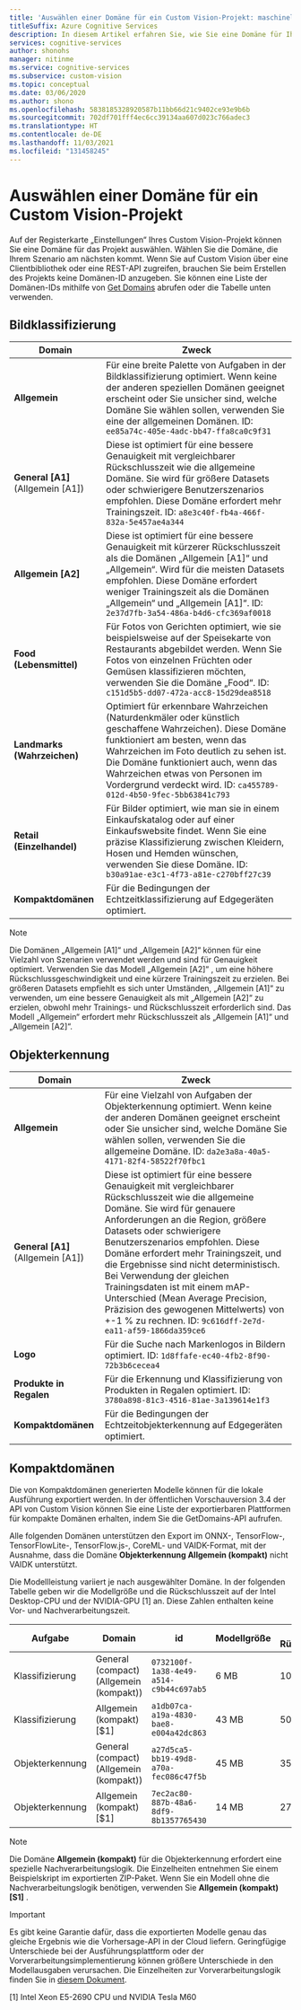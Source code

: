 ```yaml
---
title: 'Auswählen einer Domäne für ein Custom Vision-Projekt: maschinelles Sehen'
titleSuffix: Azure Cognitive Services
description: In diesem Artikel erfahren Sie, wie Sie eine Domäne für Ihr Projekt im Custom Vision Service auswählen.
services: cognitive-services
author: shonohs
manager: nitinme
ms.service: cognitive-services
ms.subservice: custom-vision
ms.topic: conceptual
ms.date: 03/06/2020
ms.author: shono
ms.openlocfilehash: 5838185328920587b11bb66d21c9402ce93e9b6b
ms.sourcegitcommit: 702df701fff4ec6cc39134aa607d023c766adec3
ms.translationtype: HT
ms.contentlocale: de-DE
ms.lasthandoff: 11/03/2021
ms.locfileid: "131458245"
---
```

# <a name="select-a-domain-for-a-custom-vision-project"></a>Auswählen einer Domäne für ein Custom Vision-Projekt

Auf der Registerkarte „Einstellungen“ Ihres Custom Vision-Projekt können Sie eine Domäne für das Projekt auswählen. Wählen Sie die Domäne, die Ihrem Szenario am nächsten kommt. Wenn Sie auf Custom Vision über eine Clientbibliothek oder eine REST-API zugreifen, brauchen Sie beim Erstellen des Projekts keine Domänen-ID anzugeben. Sie können eine Liste der Domänen-IDs mithilfe von [Get Domains](https://westus2.dev.cognitive.microsoft.com/docs/services/Custom_Vision_Training_3.3/operations/5eb0bcc6548b571998fddeab) abrufen oder die Tabelle unten verwenden.

## <a name="image-classification"></a>Bildklassifizierung

|Domain|Zweck|
|---|---|
|__Allgemein__| Für eine breite Palette von Aufgaben in der Bildklassifizierung optimiert. Wenn keine der anderen speziellen Domänen geeignet erscheint oder Sie unsicher sind, welche Domäne Sie wählen sollen, verwenden Sie eine der allgemeinen Domänen. ID: `ee85a74c-405e-4adc-bb47-ffa8ca0c9f31`|
|__General [A1]__ (Allgemein [A1])| Diese ist optimiert für eine bessere Genauigkeit mit vergleichbarer Rückschlusszeit wie die allgemeine Domäne. Sie wird für größere Datasets oder schwierigere Benutzerszenarios empfohlen. Diese Domäne erfordert mehr Trainingszeit. ID: `a8e3c40f-fb4a-466f-832a-5e457ae4a344`|
|__Allgemein [A2]__| Diese ist optimiert für eine bessere Genauigkeit mit kürzerer Rückschlusszeit als die Domänen „Allgemein [A1]“ und „Allgemein“. Wird für die meisten Datasets empfohlen. Diese Domäne erfordert weniger Trainingszeit als die Domänen „Allgemein“ und „Allgemein [A1]“. ID: `2e37d7fb-3a54-486a-b4d6-cfc369af0018` |
|__Food (Lebensmittel)__|Für Fotos von Gerichten optimiert, wie sie beispielsweise auf der Speisekarte von Restaurants abgebildet werden. Wenn Sie Fotos von einzelnen Früchten oder Gemüsen klassifizieren möchten, verwenden Sie die Domäne „Food“. ID: `c151d5b5-dd07-472a-acc8-15d29dea8518`|
|__Landmarks (Wahrzeichen)__|Optimiert für erkennbare Wahrzeichen (Naturdenkmäler oder künstlich geschaffene Wahrzeichen). Diese Domäne funktioniert am besten, wenn das Wahrzeichen im Foto deutlich zu sehen ist. Die Domäne funktioniert auch, wenn das Wahrzeichen etwas von Personen im Vordergrund verdeckt wird. ID: `ca455789-012d-4b50-9fec-5bb63841c793`|
|__Retail (Einzelhandel)__|Für Bilder optimiert, wie man sie in einem Einkaufskatalog oder auf einer Einkaufswebsite findet. Wenn Sie eine präzise Klassifizierung zwischen Kleidern, Hosen und Hemden wünschen, verwenden Sie diese Domäne. ID: `b30a91ae-e3c1-4f73-a81e-c270bff27c39`|
|__Kompaktdomänen__| Für die Bedingungen der Echtzeitklassifizierung auf Edgegeräten optimiert.|


> [!NOTE]
> Die Domänen „Allgemein [A1]“ und „Allgemein [A2]“ können für eine Vielzahl von Szenarien verwendet werden und sind für Genauigkeit optimiert. Verwenden Sie das Modell „Allgemein [A2]“ , um eine höhere Rückschlussgeschwindigkeit und eine kürzere Trainingszeit zu erzielen. Bei größeren Datasets empfiehlt es sich unter Umständen, „Allgemein [A1]“ zu verwenden, um eine bessere Genauigkeit als mit „Allgemein [A2]“ zu erzielen, obwohl mehr Trainings- und Rückschlusszeit erforderlich sind. Das Modell „Allgemein“ erfordert mehr Rückschlusszeit als „Allgemein [A1]“ und „Allgemein [A2]“.

## <a name="object-detection"></a>Objekterkennung

|Domain|Zweck|
|---|---|
|__Allgemein__| Für eine Vielzahl von Aufgaben der Objekterkennung optimiert. Wenn keine der anderen Domänen geeignet erscheint oder Sie unsicher sind, welche Domäne Sie wählen sollen, verwenden Sie die allgemeine Domäne. ID: `da2e3a8a-40a5-4171-82f4-58522f70fbc1`|
|__General [A1]__ (Allgemein [A1])| Diese ist optimiert für eine bessere Genauigkeit mit vergleichbarer Rückschlusszeit wie die allgemeine Domäne. Sie wird für genauere Anforderungen an die Region, größere Datasets oder schwierigere Benutzerszenarios empfohlen. Diese Domäne erfordert mehr Trainingszeit, und die Ergebnisse sind nicht deterministisch. Bei Verwendung der gleichen Trainingsdaten ist mit einem mAP-Unterschied (Mean Average Precision, Präzision des gewogenen Mittelwerts) von +-1 % zu rechnen. ID: `9c616dff-2e7d-ea11-af59-1866da359ce6`|
|__Logo__|Für die Suche nach Markenlogos in Bildern optimiert. ID: `1d8ffafe-ec40-4fb2-8f90-72b3b6cecea4`|
|__Produkte in Regalen__|Für die Erkennung und Klassifizierung von Produkten in Regalen optimiert. ID: `3780a898-81c3-4516-81ae-3a139614e1f3`|
|__Kompaktdomänen__| Für die Bedingungen der Echtzeitobjekterkennung auf Edgegeräten optimiert.|

## <a name="compact-domains"></a>Kompaktdomänen

Die von Kompaktdomänen generierten Modelle können für die lokale Ausführung exportiert werden. In der öffentlichen Vorschauversion 3.4 der API von Custom Vision können Sie eine Liste der exportierbaren Plattformen für kompakte Domänen erhalten, indem Sie die GetDomains-API aufrufen.

Alle folgenden Domänen unterstützen den Export im ONNX-, TensorFlow-, TensorFlowLite-, TensorFlow.js-, CoreML- und VAIDK-Format, mit der Ausnahme, dass die Domäne **Objekterkennung Allgemein (kompakt)** nicht VAIDK unterstützt.

Die Modellleistung variiert je nach ausgewählter Domäne. In der folgenden Tabelle geben wir die Modellgröße und die Rückschlusszeit auf der Intel Desktop-CPU und der NVIDIA-GPU \[1\] an. Diese Zahlen enthalten keine Vor- und Nachverarbeitungszeit.

|Aufgabe|Domain|id|Modellgröße|CPU-Rückschlusszeit|GPU-Rückschlusszeit|
|---|---|---|---|---|---|
|Klassifizierung|General (compact) (Allgemein (kompakt))|`0732100f-1a38-4e49-a514-c9b44c697ab5`|6 MB|10 ms|5 ms|
|Klassifizierung|Allgemein (kompakt) [$1]|`a1db07ca-a19a-4830-bae8-e004a42dc863`|43 MB|50 ms|5 ms|
|Objekterkennung|General (compact) (Allgemein (kompakt))|`a27d5ca5-bb19-49d8-a70a-fec086c47f5b`|45 MB|35 ms|5 ms|
|Objekterkennung|Allgemein (kompakt) [$1]|`7ec2ac80-887b-48a6-8df9-8b1357765430`|14 MB|27 ms|7 ms|

>[!NOTE]
>Die Domäne __Allgemein (kompakt)__ für die Objekterkennung erfordert eine spezielle Nachverarbeitungslogik. Die Einzelheiten entnehmen Sie einem Beispielskript im exportierten ZIP-Paket. Wenn Sie ein Modell ohne die Nachverarbeitungslogik benötigen, verwenden Sie __Allgemein (kompakt) [S1]__ .

>[!IMPORTANT]
>Es gibt keine Garantie dafür, dass die exportierten Modelle genau das gleiche Ergebnis wie die Vorhersage-API in der Cloud liefern. Geringfügige Unterschiede bei der Ausführungsplattform oder der Vorverarbeitungsimplementierung können größere Unterschiede in den Modellausgaben verursachen. Die Einzelheiten zur Vorverarbeitungslogik finden Sie in [diesem Dokument](quickstarts/image-classification.md).

\[1\] Intel Xeon E5-2690 CPU und NVIDIA Tesla M60
